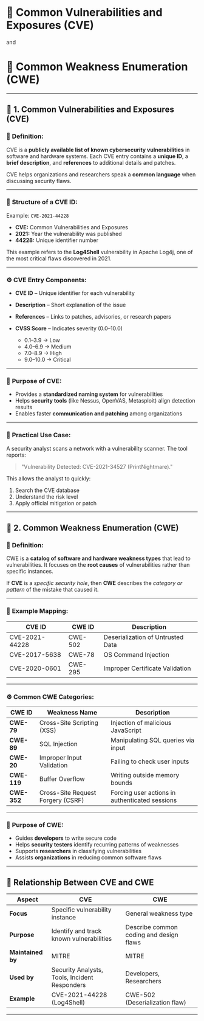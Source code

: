 

# 🧩 Common Vulnerabilities and Exposures (CVE)

and

# 🧰 Common Weakness Enumeration (CWE)

---

## 🔹 **1. Common Vulnerabilities and Exposures (CVE)**

### 📘 **Definition:**

CVE is a **publicly available list of known cybersecurity vulnerabilities** in software and hardware systems.
Each CVE entry contains a **unique ID**, a **brief description**, and **references** to additional details and patches.

CVE helps organizations and researchers speak a **common language** when discussing security flaws.

---

### 🧩 **Structure of a CVE ID:**

Example: `CVE-2021-44228`

* **CVE:** Common Vulnerabilities and Exposures
* **2021:** Year the vulnerability was published
* **44228:** Unique identifier number

This example refers to the **Log4Shell** vulnerability in Apache Log4j, one of the most critical flaws discovered in 2021.

---

### ⚙️ **CVE Entry Components:**

* **CVE ID** – Unique identifier for each vulnerability
* **Description** – Short explanation of the issue
* **References** – Links to patches, advisories, or research papers
* **CVSS Score** – Indicates severity (0.0–10.0)

  * 0.1–3.9 → Low
  * 4.0–6.9 → Medium
  * 7.0–8.9 → High
  * 9.0–10.0 → Critical

---

### 🧠 **Purpose of CVE:**

* Provides a **standardized naming system** for vulnerabilities
* Helps **security tools** (like Nessus, OpenVAS, Metasploit) align detection results
* Enables faster **communication and patching** among organizations

---

### 🧪 **Practical Use Case:**

A security analyst scans a network with a vulnerability scanner.
The tool reports:

> "Vulnerability Detected: CVE-2021-34527 (PrintNightmare)."

This allows the analyst to quickly:

1. Search the CVE database
2. Understand the risk level
3. Apply official mitigation or patch

---

## 🔹 **2. Common Weakness Enumeration (CWE)**

### 📘 **Definition:**

CWE is a **catalog of software and hardware weakness types** that lead to vulnerabilities.
It focuses on the **root causes** of vulnerabilities rather than specific instances.

If **CVE** is a *specific security hole*, then **CWE** describes the *category or pattern* of the mistake that caused it.

---

### 🧩 **Example Mapping:**

| CVE ID         | CWE ID  | Description                       |
| -------------- | ------- | --------------------------------- |
| CVE-2021-44228 | CWE-502 | Deserialization of Untrusted Data |
| CVE-2017-5638  | CWE-78  | OS Command Injection              |
| CVE-2020-0601  | CWE-295 | Improper Certificate Validation   |

---

### ⚙️ **Common CWE Categories:**

| CWE ID      | Weakness Name                     | Description                                    |
| ----------- | --------------------------------- | ---------------------------------------------- |
| **CWE-79**  | Cross-Site Scripting (XSS)        | Injection of malicious JavaScript              |
| **CWE-89**  | SQL Injection                     | Manipulating SQL queries via input             |
| **CWE-20**  | Improper Input Validation         | Failing to check user inputs                   |
| **CWE-119** | Buffer Overflow                   | Writing outside memory bounds                  |
| **CWE-352** | Cross-Site Request Forgery (CSRF) | Forcing user actions in authenticated sessions |

---

### 🧠 **Purpose of CWE:**

* Guides **developers** to write secure code
* Helps **security testers** identify recurring patterns of weaknesses
* Supports **researchers** in classifying vulnerabilities
* Assists **organizations** in reducing common software flaws

---

## 🔄 **Relationship Between CVE and CWE**

| Aspect            | CVE                                           | CWE                                     |
| ----------------- | --------------------------------------------- | --------------------------------------- |
| **Focus**         | Specific vulnerability instance               | General weakness type                   |
| **Purpose**       | Identify and track known vulnerabilities      | Describe common coding and design flaws |
| **Maintained by** | MITRE                                         | MITRE                                   |
| **Used by**       | Security Analysts, Tools, Incident Responders | Developers, Researchers                 |
| **Example**       | CVE-2021-44228 (Log4Shell)                    | CWE-502 (Deserialization flaw)          |

---



